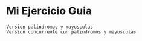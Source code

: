 # Mi Ejercicio Guia

    Version palindromos y mayusculas
    Version concurrente con palindromos y mayusculas
